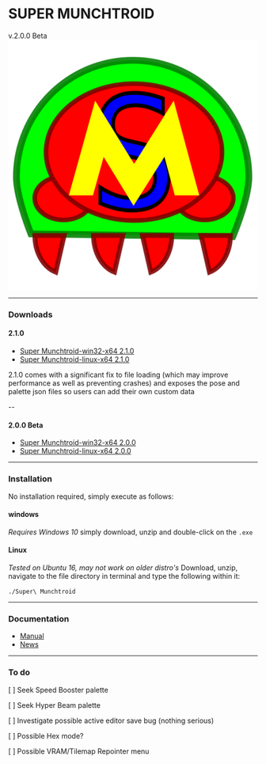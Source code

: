 <h1>SUPER MUNCHTROID</h1>v.2.0.0 Beta

<img alt="Co.Koa header" title="Co.Koa" src="https://raw.githubusercontent.com/munchyMouth/super-munchtroid/master/src-electron/icons/linux-512x512.png" />

----

### Downloads

#### 2.1.0
- <a href="https://drive.google.com/open?id=1gI0NfqBh9JCgTW8vWx2FGQfCvscN_SCo">Super Munchtroid-win32-x64 2.1.0</a>
- <a href="https://drive.google.com/open?id=1KUjCUWwhuwPo3g_FS9-rfgCKqZHW4mDU">Super Munchtroid-linux-x64 2.1.0</a>

2.1.0 comes with a significant fix to file loading (which may improve performance as well as preventing crashes) and exposes the pose and palette json files so users can add their own custom data 

--

#### 2.0.0 Beta
- <a href="https://drive.google.com/open?id=1XxUIC8Hp8AWWD8gAE-_TDBRP9CqYWPJf">Super Munchtroid-win32-x64 2.0.0</a>
- <a href="https://drive.google.com/open?id=1bnr-vUzHM_DIHgCyBXta8u5gPqyJ-FcH">Super Munchtroid-linux-x64 2.0.0</a>

---------

### Installation

No installation required, simply execute as follows:

#### windows

*Requires Windows 10*
simply download, unzip and double-click on the `.exe`

#### Linux

*Tested on Ubuntu 16, may not work on older distro's*
Download, unzip, navigate to the file directory in terminal and type the following within it:

```shell
./Super\ Munchtroid 
```

---------

### Documentation

- <a href="https://drive.google.com/open?id=1g89szAmAkSo5ExPBgpdtv4r7_H1ib8AP">Manual</a>
- <a href="http://forum.metroidconstruction.com/index.php/topic,4917.0.html">News</a>

---------

### To do

[ ] Seek Speed Booster palette 

[ ] Seek Hyper Beam palette

[ ] Investigate possible active editor save bug (nothing serious) 

[ ] Possible Hex mode?

[ ] Possible VRAM/Tilemap Repointer menu
